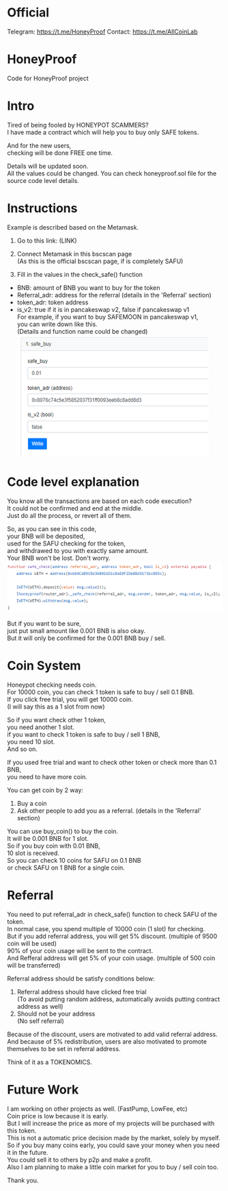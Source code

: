 # Official
Telegram: https://t.me/HoneyProof
Contact: https://t.me/AllCoinLab

# HoneyProof
Code for HoneyProof project

# Intro
Tired of being fooled by HONEYPOT SCAMMERS?  
I have made a contract which will help you to buy only SAFE tokens.

And for the new users,  
checking will be done FREE one time.

Details will be updated soon.  
All the values could be changed.
You can check honeyproof.sol file for the source code level details.  

# Instructions  

Example is described based on the Metamask.
1. Go to this link:
(LINK)

2. Connect Metamask in this bscscan page  
(As this is the official bscscan page, if is completely SAFU)

3. Fill in the values in the check_safe() function
- BNB: amount of BNB you want to buy for the token
- Referral_adr: address for the referral (details in the 'Referral' section)
- token_adr: token address
- is_v2: true if it is in pancakeswap v2, false if pancakeswap v1  
For example, if you want to buy SAFEMOON in pancakeswap v1,  
you can write down like this.  
(Details and function name could be changed)  
![plot](./res/safe_buy_good.PNG)

# Code level explanation
You know all the transactions are based on each code execution?  
It could not be confirmed and end at the middle.  
Just do all the process, or revert all of them.


So, as you can see in this code,  
your BNB will be deposited,  
used for the SAFU checking for the token,  
and withdrawed to you with exactly same amount.  
Your BNB won't be lost. Don't worry.
![plot](./res/safe_depowith.PNG)

But if you want to be sure,  
just put small amount like 0.001 BNB is also okay.  
But it will only be confirmed for the 0.001 BNB buy / sell.

# Coin System
Honeypot checking needs coin.  
For 10000 coin, you can check 1 token is safe to buy / sell 0.1 BNB.  
If you click free trial, you will get 10000 coin.  
(I will say this as a 1 slot from now)

So if you want check other 1 token,  
you need another 1 slot.  
if you want to check 1 token is safe to buy / sell 1 BNB,  
you need 10 slot.  
And so on.

If you used free trial and want to check other token or check more than 0.1 BNB,  
you need to have more coin.

You can get coin by 2 way:  
1. Buy a coin  
2. Ask other people to add you as a referral. (details in the 'Referral' section)

You can use buy_coin() to buy the coin.  
It will be 0.001 BNB for 1 slot.  
So if you buy coin with 0.01 BNB,  
10 slot is received.  
So you can check 10 coins for SAFU on 0.1 BNB  
or check SAFU on 1 BNB for a single coin.  

# Referral
You need to put referral_adr in check_safe() function to check SAFU of the token.  
In normal case, you spend multiple of 10000 coin (1 slot) for checking.  
But if you add referral address, you will get 5% discount. (multiple of 9500 coin will be used)  
90% of your coin usage will be sent to the contract.  
And Refferal address will get 5% of your coin usage. (multiple of 500 coin will be transferred)  

Referral address should be satisfy conditions below:  
1. Referral address should have clicked free trial  
(To avoid putting random address, automatically avoids putting contract address as well)  
2. Should not be your address  
(No self referral)

Because of the discount, users are motivated to add valid referral address.  
And because of 5% redistribution, users are also motivated to promote themselves to be set in referral address.  

Think of it as a TOKENOMICS.

# Future Work
I am working on other projects as well. (FastPump, LowFee, etc)  
Coin price is low because it is early.  
But I will increase the price as more of my projects will be purchased with this token.  
This is not a automatic price decision made by the market, solely by myself.  
So if you buy many coins early, you could save your money when you need it in the future.  
You could sell it to others by p2p and make a profit.  
Also I am planning to make a little coin market for you to buy / sell coin too.  

Thank you.

